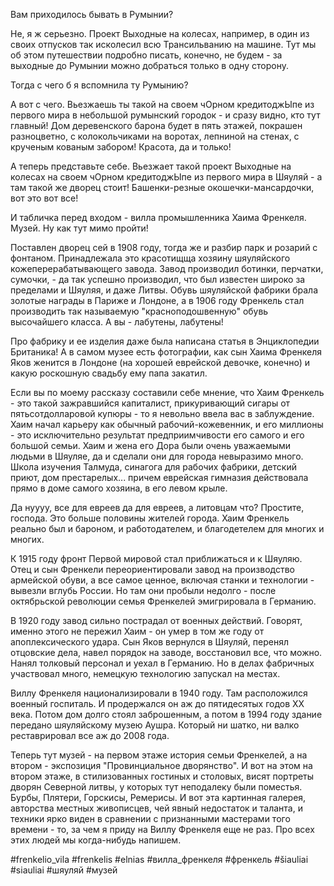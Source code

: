 Вам приходилось бывать в Румынии?

Не, я ж серьезно. Проект Выходные на колесах, например, в один из своих отпусков так исколесил всю Трансильванию на машине. Тут мы об этом путешествии подробно писать, конечно, не будем - за выходные до Румынии можно добраться только в одну сторону. 

Тогда с чего б я вспомнила ту Румынию?

А вот с чего. Вьезжаешь ты такой на своем чОрном кредитоджЫпе из первого мира в небольшой румынский городок - и сразу видно, кто тут главный! Дом деревенского барона будет в пять этажей, покрашен разноцветно, с колокольчиками на воротах, лепниной на стенах, с крученым кованым забором! Красота, да и только!

А теперь представьте себе. Вьезжает такой проект Выходные на колесах на своем чОрном кредитоджЫпе из первого мира в Шяуляй - а там такой же дворец стоит! Башенки-резные окошечки-мансардочки, вот это вот все!

И табличка перед входом - вилла промышленника Хаима Френкеля. Музей. Ну как тут мимо пройти!

Поставлен дворец сей в 1908 году, тогда же и разбир парк и розарий с фонтаном. Принадлежала это красотищща хозяину шяуляйского кожеперерабатывающего завода. Завод производил ботинки, перчатки, сумочки, - да так успешно производил, что был известен широко за пределами и Шяуляя, и даже Литвы. Обувь шяуляйской фабрики брала золотые награды в Париже и Лондоне, а в 1906 году Френкель стал производить так называемую "красноподошвенную" обувь высочайшего класса. А вы - лабутены, лабутены!

Про фабрику и ее изделия даже была написана статья в Энциклопедии Британика! А в самом музее есть фотографии, как сын Хаима Френкеля Яков женится в Лондоне (на хорошей еврейской девочке, конечно) и какую роскошную свадьбу ему папа закатил.

Если вы по моему рассказу составили себе мнение, что Хаим Френкель - это такой  зажравшийся капиталист, прикуривающий сигары от пятьсотдолларовой купюры - то я невольно ввела вас в заблуждение. Хаим начал карьеру как обычный рабочий-кожевенник, и его миллионы - это исключительно результат предприимчивости его самого и его большой семьи. Хаим и жена его Дора были очень уважаемыми людьми в Шяуляе, да и сделали они для города невыразимо много. Школа изучения Талмуда, синагога для рабочих фабрики, детский приют, дом престарелых... причем еврейская гимназия действовала прямо в доме самого хозяина, в его левом крыле.

Да нуууу, все для евреев да для евреев, а литовцам что? Простите, господа. Это больше половины жителей города. Хаим Френкель реально был и бароном, и работодателем, и благодетелем для многих и многих.

К 1915 году фронт Первой мировой стал приближаться и к Шяуляю. Отец и сын Френкели переориентировали завод на производство армейской обуви, а все самое ценное, включая станки и технологии - вывезли вглубь России. Но там они пробыли недолго - после октябрьской революции семья Френкелей эмигрировала в Германию. 

В 1920 году завод сильно пострадал от военных действий. Говорят, именно этого не пережил Хаим - он умер в том же году от апоплексического удара. Сын Яков вернулся в Шяуляй, перенял отцовские дела, навел порядок на заводе, восстановил все, что можно. Нанял толковый персонал и уехал в Германию. Но в делах фабричных участвовал много, немецкую технологию запускал на местах.

Виллу Френкеля национализировали в 1940 году. Там расположился военный госпиталь. И продержался он аж до пятидесятых годов XX века. Потом дом долго стоял заброшенным, а потом в 1994 году здание передано шяуляйскому музею Аушра. Который ни шатко, ни валко реставрировал все аж до 2008 года.

Теперь тут музей - на первом этаже история семьи Френкелей, а на втором - экспозиция "Провинциальное дворянство". И вот на этом на втором этаже, в стилизованных гостиных и столовых, висят портреты дворян Северной литвы, у которых тут неподалеку были поместья. Бурбы, Плятери, Горскисы, Ремерисы. И вот эта картинная галерея, авторства местных живописцев, чей явный недостаток и таланта, и техники ярко виден в сравнении с признанными мастерами того времени  - то, за чем я приду на Виллу Френкеля еще не раз. Про всех этих людей мы когда-нибудь напишем.

#frenkelio_vila #frenkelis #elnias #вилла_френкеля #френкель #šiauliai #siauliai  #шяуляй  #музей

